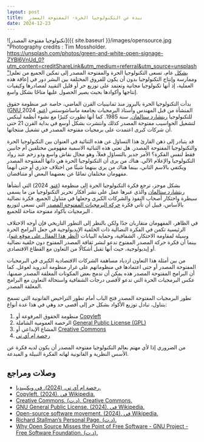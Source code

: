 ```yaml
---
layout: post
title:  نبذة عن التكنولوجيا الحرة- المفتوحة المصدر
date: 2024-12-23
---
```


![تكنولوجيا مفتوحة المصدر]({{ site.baseurl }}/images/opensource.jpg "Photography credits : Tim Mossholder. https://unsplash.com/photos/green-and-white-open-signage-ZYBl6VnUd_0?utm_content=creditShareLink&utm_medium=referral&utm_source=unsplash")بشكل عام، تسعى التكنولوجيا الحرة والمفتوحة المصدر إلى تمكين الجميع من تعلم وممارسة وإنتاج التكنولوجيا بدون أن يكون للفروق المختلفة بين البشر دور في إعاقة هذه العملية، إذ أنها تكنولوجيا مجانية وتعتمد على توزيع حر أو قليل التقييد لمصادرها وكيفيات إنتاجها وأكوادها بحيث يصير الحصول عليها متاحًا بشكل واسع. 

بدأت التكنولوجيا الحرة بالبروز منذ ثمانينيات القرن الماضي، خاصة عبر منظومة حقوق ([GNU غنو](https://en.wikipedia.org/w/index.php?title=GNU_General_Public_License&oldid=1263578011), 2024) المنشأة من قبل المهندس وأستاذ البرمجيات بجامعة ماساشوستس للتكنولوجيا [ريتشارد ستالمان](https://stallman.org/),  سنة 1985. كما أنها تطورت كثيرًا مع نشوء أنظمة لينكس لتشغيل الحواسيب مفتوحة المصدر كذلك وانتشرت بشكل أوسع في بداية القرن 21 حتى أن شركات كبرى اعتمدت على برمجيات مفتوحة المصدر في تشغيل منتجاتها.

قد يتبادر إلى ذهن القارئ هذا التساؤل عن هذه الثنائية في العنوان بين التكنولوجيا الحرة والتكنولوجيا المفتوحة المصدر. هل تعني هذه الثنائية الاسمية مفهومين مختلفين أم جانبين فقط لنفس الفكرة؟ الأمر جدير بالتساؤل فعلاً، وهو مجال نقاش واسع وذو زخم عند رواد التكنولوجيا والإعلام الآلي. هناك من يرى أن التكنولوجيا الحرة هي ذاتها المفتوحة المصدر ويكتفي بالاسم الثاني، بينما هناك من يرى بينهما شيئًا من اختلاف جذري أو حتى أنهما مفهومان مختلفان تمامًا عن بعضهما البعض أو متناقضان.

بشكل موجز، ترجع فكرة التكنولوجيا الحرة إلى منظومة ([غنو](https://en.wikipedia.org/w/index.php?title=GNU_General_Public_License&oldid=1263578011), 2024) التي أنشأها [ريتشارد ستالمان](https://stallman.org/) والذي عبرها عمل على نشر أفكار تحرير التكنولوجيا من ما يسمى سيطرة واحتكار أصحاب النفوذ والشركات الكبرى وجعلها في متناول الجميع. فكرة نضالية بالأساس، قبيل أن تأتي فكرة [حركة البرمجيات المفتوحة المصدر](https://en.wikipedia.org/w/index.php?title=Open-source_software_movement&oldid=1262044047) التي تسعى لتوزيع البرمجيات بأكواد مفتوحة متاحة للجميع .

في الظاهر، المفهومان متقاربان جدًا ولكن بالنظر إلى التطور التاريخي فإن أوجه الاختلاف الرئيسية تكمن في الفكرة النضالية ذات الخلفية الإيديولوجية في جعل البرامج الحرة وسيلة لمقاومة الاحتكار، الشفافية، وحماية البيانات ([أنظر هذا المقال على موقع غنو](https://www.gnu.org/philosophy/open-source-misses-the-point.en.html))، بينما أن فكرة حركة المصدر المفتوح تدعو لنشر ثقافة المصدر المفتوح دون خلفية نضالية أو إيديولوجية، حيث أنها تقبل أشكالًا من التعاون مع القطاع الاقتصادي. 

من بين أمثلة هذا التعاون ازدياد مساهمة الشركات الاقتصادية الكبرى في البرمجيات المفتوحة المصدر أو حتى اعتمادها في منظوماتهم على غرار منظومة أندرويد لغوغل. كما أن البرامج المفتوحة المصدر هذه يمكن أن تدمج بعض المكونات المغلقة المصدر ضمنها، عكس البرمجيات الحرة التي تدعو لأقصى درجات الشفافية واستحالة التعاون مع البرامج المغلقة المصدر.

تطور البرمجيات المفتوحة المصدر فتح الباب أمام تطور التراخيص القانونية التي تسمح بتناول، تبادل توزيع الأكواد بشكل حر إلى أقصى حد وهي في هذا عدة أنواع:

1. منظومة الحقوق المرفوعة أو [Copyleft](https://en.wikipedia.org/w/index.php?title=Copyleft&oldid=1263388666)
2. الرخصة العمومية الشاملة [General Public License (GPL)](https://en.wikipedia.org/w/index.php?title=GNU_General_Public_License&oldid=1263578011)
3. المشاع الإبداعي أو [Creative Commons](https://creativecommons.org/)
4. [رخصة إم آي تي](https://ar.wikipedia.org/w/index.php?title=%D8%B1%D8%AE%D8%B5%D8%A9_%D8%A5%D9%85_%D8%A2%D9%8A_%D8%AA%D9%8A&oldid=69024333)

من الضروري إذا لأي مهتم بعالم التكنولوجيا مفتوحة المصدر أن يكون لديه فكرة عن الأسس النظرية و القانونية لهاته الفكرة النبيلة و المبدعة.

## وصلات ومراجع

- [رخصة إم آي تي. (2024). في ويكيبيديا.](https://ar.wikipedia.org/w/index.php?title=%D8%B1%D8%AE%D8%B5%D8%A9_%D8%A5%D9%85_%D8%A2%D9%8A_%D8%AA%D9%8A&oldid=69024333)
- [Copyleft. (2024). في Wikipedia.](https://en.wikipedia.org/w/index.php?title=Copyleft&oldid=1263388666)
- [Creative Commons. (د.ت). Creative Commons.](https://creativecommons.org/)
- [GNU General Public License. (2024). في Wikipedia.](https://en.wikipedia.org/w/index.php?title=GNU_General_Public_License&oldid=1263578011)
- [Open-source software movement. (2024). في Wikipedia.](https://en.wikipedia.org/w/index.php?title=Open-source_software_movement&oldid=1262044047)
- [Richard Stallman’s Personal Page. (د.ت).](https://stallman.org/)
- [Why Open Source Misses the Point of Free Software - GNU Project - Free Software Foundation. (د.ت).](https://www.gnu.org/philosophy/open-source-misses-the-point.en.html)

